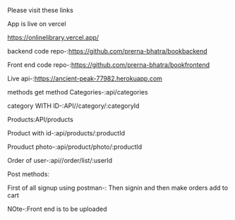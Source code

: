 Please visit these links

App is live on vercel 




https://onlinelibrary.vercel.app/



backend code repo-:https://github.com/prerna-bhatra/bookbackend



Front end code repo-:https://github.com/prerna-bhatra/bookfrontend



Live api-:https://ancient-peak-77982.herokuapp.com








methods
get method
Categories-:api/categories


category WITH ID-:API//category/:categoryId


Products:API/products


Product with id-:api/products/:productId



Prouduct photo-:api/product/photo/:productId



Order of user-:api//order/list/:userId



Post methods:

First of all signup using postman-:
Then signin
and then make orders add to cart 




NOte-:Front  end is to be uploaded





